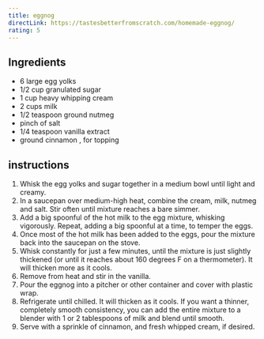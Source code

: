 ```yaml
---
title: eggnog
directLink: https://tastesbetterfromscratch.com/homemade-eggnog/
rating: 5
---
```

## Ingredients

* 6 large egg yolks
* 1/2 cup granulated sugar
* 1 cup heavy whipping cream
* 2 cups milk
* 1/2 teaspoon ground nutmeg
* pinch of salt
* 1/4 teaspoon vanilla extract
* ground cinnamon , for topping

## instructions

1. Whisk the egg yolks and sugar together in a medium bowl until light and creamy.
2. In a saucepan over medium-high heat, combine the cream, milk, nutmeg and salt. Stir often until mixture reaches a bare simmer. 
3. Add a big spoonful of the hot milk to the egg mixture, whisking vigorously. Repeat, adding a big spoonful at a time, to temper the eggs. 
4. Once most of the hot milk has been added to the eggs, pour the mixture back into the saucepan on the stove. 
5. Whisk constantly for just a few minutes, until the mixture is just slightly thickened (or until it reaches about 160 degrees F on a thermometer). It will thicken more as it cools.
6. Remove from heat and stir in the vanilla.
7. Pour the eggnog into a pitcher or other container and cover with plastic wrap. 
8. Refrigerate until chilled. It will thicken as it cools. If you want a thinner, completely smooth consistency, you can add the entire mixture to a blender with 1 or 2 tablespoons of milk and blend until smooth.
9. Serve with a sprinkle of cinnamon, and fresh whipped cream, if desired.